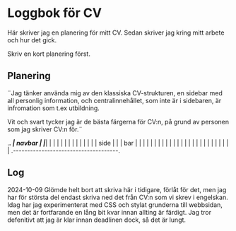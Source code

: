 # Loggbok för CV

Här skriver jag en planering för mitt CV.
Sedan skriver jag kring mitt arbete och hur det gick.

Skriv en kort planering först.

## Planering

¨Jag tänker använda mig av den klassiska CV-strukturen, en sidebar med all personlig information, och centralinnehållet, som inte är i sidebaren, är infromation som t.ex utbildning. 

Vit och svart tycker jag är de bästa färgerna för CV:n, på grund av personen som jag skriver CV:n för.¨

._____________________________________.
|       navbar                        |
|_____________________________________|
|            |                        |
|            |                        |
|            |                        |
|            |                        |
|    side    |                        |
|    bar     |                        |
|            |                        |
|            |                        |
|            |                        |
|            |                        |
|            |                        |
|            |                        |
|            |                        |
|            |                        |
.-------------------------------------.
## Log

2024-10-09
Glömde helt bort att skriva här i tidigare, förlåt för det, men jag har för största del endast skriva ned det från CV:n som vi skrev i engelskan. Idag har jag experimenterat med CSS och stylat grunderna till webbsidan, men det är fortfarande en lång bit kvar innan allting är färdigt. Jag tror defenitivt att jag är klar innan deadlinen dock, så det är lungt.